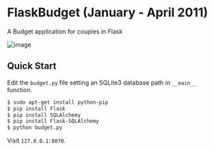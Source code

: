 # FlaskBudget (January - April 2011)

A Budget application for couples in Flask

![image](https://github.com/radekstepan/FlaskBudget/raw/master/example.jpg)

## Quick Start

Edit the `budget.py` file setting an SQLite3 database path in `__main__` function.

```bash
$ sudo apt-get install python-pip
$ pip install Flask
$ pip install SQLAlchemy
$ pip install Flask-SQLAlchemy
$ python budget.py
```

Visit `127.0.0.1:8070`.